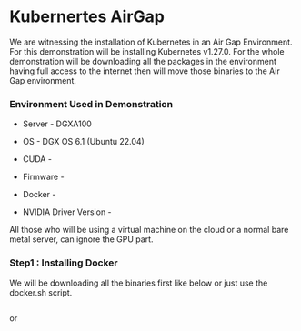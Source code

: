 # Kubernertes AirGap

We are witnessing the installation of Kubernetes in an Air Gap Environment. For this demonstration will be installing Kubernetes v1.27.0.
For the whole demonstration will be downloading all the packages in the environment having full access to the internet then will move those binaries to the Air Gap environment.

### Environment Used in Demonstration

 - Server - DGXA100

 - OS - DGX OS 6.1 (Ubuntu 22.04)

 - CUDA - 

 - Firmware - 

 - Docker - 

 - NVIDIA Driver Version - 


All those who will be using a virtual machine on the cloud or a normal bare metal server, can ignore the GPU part.

### Step1 : Installing Docker

We will be downloading all the binaries first like below or just use the docker.sh script.

```

```
or 

```

```
